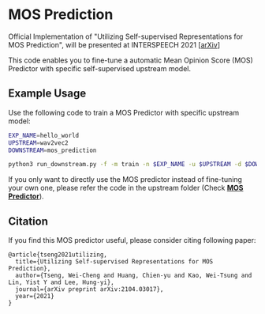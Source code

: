 # MOS Prediction

Official Implementation of "Utilizing Self-supervised Representations for MOS Prediction", will be presented at INTERSPEECH 2021 [[arXiv](https://arxiv.org/abs/2104.03017)]

This code enables you to fine-tune a automatic Mean Opinion Score (MOS) Predictor with specific self-supervised upstream model.

## Example Usage
Use the following code to train a MOS Predictor with specific upstream model:
```bash
EXP_NAME=hello_world
UPSTREAM=wav2vec2
DOWNSTREAM=mos_prediction

python3 run_downstream.py -f -m train -n $EXP_NAME -u $UPSTREAM -d $DOWNSTREAM -o "config.downstream_expert.datarc.save_dir='result/downstream/${EXP_NAME}'"
```
If you only want to directly use the MOS predictor instead of fine-tuning your own one, please refer the code in the upstream folder (Check [**MOS Predictor**](../../upstream/mos_prediction)).

## Citation

If you find this MOS predictor useful, please consider citing following paper:
```
@article{tseng2021utilizing,
  title={Utilizing Self-supervised Representations for MOS Prediction},
  author={Tseng, Wei-Cheng and Huang, Chien-yu and Kao, Wei-Tsung and Lin, Yist Y and Lee, Hung-yi},
  journal={arXiv preprint arXiv:2104.03017},
  year={2021}
}
```
